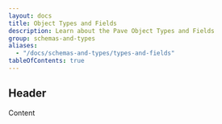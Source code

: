 ```yaml
---
layout: docs
title: Object Types and Fields
description: Learn about the Pave Object Types and Fields
group: schemas-and-types
aliases:
  - "/docs/schemas-and-types/types-and-fields"
tableOfContents: true
---
```


## Header

Content